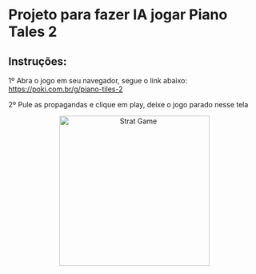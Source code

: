 <h1>Projeto para fazer IA jogar Piano Tales 2</h1>

<h2>Instruções:</h2>

1º Abra o jogo em seu navegador, segue o link abaixo:
https://poki.com.br/g/piano-tiles-2

2º Pule as propagandas e clique em play, deixe o jogo parado nesse tela

<p align="center">
  <img src="https://user-images.githubusercontent.com/54328542/137331514-0193b095-145a-489f-b46d-b3d10c39bce8.png" width="300" title="Strat Game">
</p>
